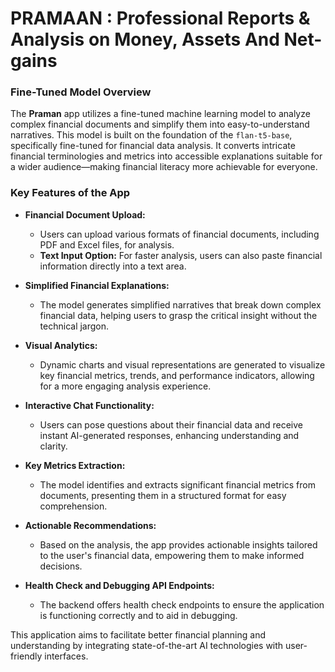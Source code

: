 # PRAMAAN : Professional Reports & Analysis on Money, Assets And Net-gains


### Fine-Tuned Model Overview
The **Praman** app utilizes a fine-tuned machine learning model to analyze complex financial documents and simplify them into easy-to-understand narratives. This model is built on the foundation of the `flan-t5-base`, specifically fine-tuned for financial data analysis. It converts intricate financial terminologies and metrics into accessible explanations suitable for a wider audience—making financial literacy more achievable for everyone.

### Key Features of the App

- **Financial Document Upload:**
  - Users can upload various formats of financial documents, including PDF and Excel files, for analysis.
  - **Text Input Option:** For faster analysis, users can also paste financial information directly into a text area.

- **Simplified Financial Explanations:**
  - The model generates simplified narratives that break down complex financial data, helping users to grasp the critical insight without the technical jargon.

- **Visual Analytics:**
  - Dynamic charts and visual representations are generated to visualize key financial metrics, trends, and performance indicators, allowing for a more engaging analysis experience.

- **Interactive Chat Functionality:**
  - Users can pose questions about their financial data and receive instant AI-generated responses, enhancing understanding and clarity.

- **Key Metrics Extraction:**
  - The model identifies and extracts significant financial metrics from documents, presenting them in a structured format for easy comprehension.

- **Actionable Recommendations:**
  - Based on the analysis, the app provides actionable insights tailored to the user's financial data, empowering them to make informed decisions.

- **Health Check and Debugging API Endpoints:**
  - The backend offers health check endpoints to ensure the application is functioning correctly and to aid in debugging.

This application aims to facilitate better financial planning and understanding by integrating state-of-the-art AI technologies with user-friendly interfaces.